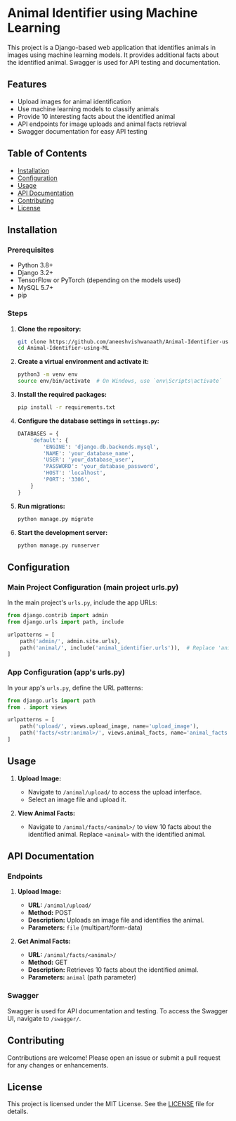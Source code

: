# Animal Identifier using Machine Learning

This project is a Django-based web application that identifies animals in images using machine learning models. It provides additional facts about the identified animal. Swagger is used for API testing and documentation.

## Features

- Upload images for animal identification
- Use machine learning models to classify animals
- Provide 10 interesting facts about the identified animal
- API endpoints for image uploads and animal facts retrieval
- Swagger documentation for easy API testing

## Table of Contents

- [Installation](#installation)
- [Configuration](#configuration)
- [Usage](#usage)
- [API Documentation](#api-documentation)
- [Contributing](#contributing)
- [License](#license)

## Installation

### Prerequisites

- Python 3.8+
- Django 3.2+
- TensorFlow or PyTorch (depending on the models used)
- MySQL 5.7+
- pip

### Steps

1. **Clone the repository:**

    ```bash
    git clone https://github.com/aneeshvishwanaath/Animal-Identifier-using-ML.git
    cd Animal-Identifier-using-ML
    ```

2. **Create a virtual environment and activate it:**

    ```bash
    python3 -m venv env
    source env/bin/activate  # On Windows, use `env\Scripts\activate`
    ```

3. **Install the required packages:**

    ```bash
    pip install -r requirements.txt
    ```

4. **Configure the database settings in `settings.py`:**

    ```python
    DATABASES = {
        'default': {
            'ENGINE': 'django.db.backends.mysql',
            'NAME': 'your_database_name',
            'USER': 'your_database_user',
            'PASSWORD': 'your_database_password',
            'HOST': 'localhost',
            'PORT': '3306',
        }
    }
    ```

5. **Run migrations:**

    ```bash
    python manage.py migrate
    ```

6. **Start the development server:**

    ```bash
    python manage.py runserver
    ```

## Configuration

### Main Project Configuration (main project urls.py)

In the main project's `urls.py`, include the app URLs:

```python
from django.contrib import admin
from django.urls import path, include

urlpatterns = [
    path('admin/', admin.site.urls),
    path('animal/', include('animal_identifier.urls')),  # Replace 'animal_identifier' with your app's name
]
```

### App Configuration (app's urls.py)

In your app's `urls.py`, define the URL patterns:

```python
from django.urls import path
from . import views

urlpatterns = [
    path('upload/', views.upload_image, name='upload_image'),
    path('facts/<str:animal>/', views.animal_facts, name='animal_facts'),
]
```

## Usage

1. **Upload Image:**
   - Navigate to `/animal/upload/` to access the upload interface.
   - Select an image file and upload it.

2. **View Animal Facts:**
   - Navigate to `/animal/facts/<animal>/` to view 10 facts about the identified animal. Replace `<animal>` with the identified animal.

## API Documentation

### Endpoints

1. **Upload Image:**
   - **URL:** `/animal/upload/`
   - **Method:** POST
   - **Description:** Uploads an image file and identifies the animal.
   - **Parameters:** `file` (multipart/form-data)

2. **Get Animal Facts:**
   - **URL:** `/animal/facts/<animal>/`
   - **Method:** GET
   - **Description:** Retrieves 10 facts about the identified animal.
   - **Parameters:** `animal` (path parameter)

### Swagger

Swagger is used for API documentation and testing. To access the Swagger UI, navigate to `/swagger/`.

## Contributing

Contributions are welcome! Please open an issue or submit a pull request for any changes or enhancements.

## License

This project is licensed under the MIT License. See the [LICENSE](LICENSE) file for details.

